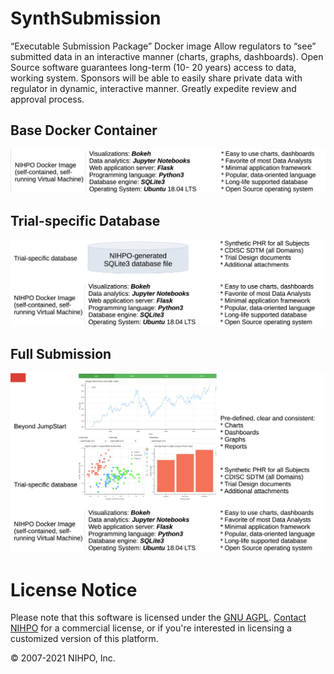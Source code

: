 # SynthSubmission


“Executable Submission Package” Docker image
Allow regulators to “see” submitted data in an interactive manner (charts, graphs, dashboards).
Open Source software guarantees long-term (10- 20 years) access to data, working system.
Sponsors will be able to easily share private data with regulator in dynamic, interactive manner.
Greatly expedite review and approval process.


## Base Docker Container
![Docker container](SynthSubmission_01.png)

## Trial-specific Database
![Trial-specific database](SynthSubmission_02.png)

## Full Submission
![Full submission](SynthSubmission_03.png)


# License Notice
Please note that this software is licensed under the [GNU AGPL](https://www.gnu.org/licenses/why-affero-gpl.html).
[Contact NIHPO](Jose.Lacal@NIHPO.com) for a commercial license, or if you're interested in licensing a customized version of this platform.

:copyright: 2007-2021 NIHPO, Inc.